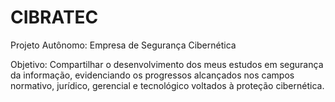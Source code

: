 # CIBRATEC
Projeto Autônomo: Empresa de Segurança Cibernética

Objetivo:
Compartilhar o desenvolvimento dos meus estudos em segurança da informação, evidenciando os progressos alcançados nos campos normativo, jurídico, gerencial e tecnológico voltados à proteção cibernética.
